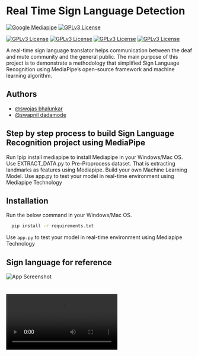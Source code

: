 
# Real Time Sign Language Detection

[![Google Mediapipe](https://camo.githubusercontent.com/a7f74d0f690e7e8e7a51a4e7d523f2eac48327a5bc03d7e77a8ce2c4029d581a/68747470733a2f2f696d672e736869656c64732e696f2f62616467652f476f6f676c652532304672616d65776f726b2d4d65646961506970652d627269676874677265656e)](https://google.github.io/mediapipe/) 
[![GPLv3 License](https://camo.githubusercontent.com/4644a9143a31722223d17a11d55e5e4a21c36abb95380b434330b7630de6f4e8/68747470733a2f2f696d672e736869656c64732e696f2f62616467652f4d65646961506970652d48616e64732d627269676874677265656e)](https://google.github.io/mediapipe/solutions/hands.html)

[![GPLv3 License](https://camo.githubusercontent.com/695d7db16ca0dbfbfd4859ecdab5f6e2cb7fbe76df26fd97abe5cd4e610289ae/68747470733a2f2f696d672e736869656c64732e696f2f62616467652f4a7570797465722d2532334633373632362e7376673f7374796c653d666f722d7468652d6261646765266c6f676f3d4a757079746572266c6f676f436f6c6f723d7768697465)](https://jupyter.org/)
[![GPLv3 License](https://camo.githubusercontent.com/f737c8a9e60949e59f80fcca0b0019df76efb3c8ae56d38736bb93e44b447000/68747470733a2f2f696d672e736869656c64732e696f2f62616467652f70616e6461732d2532333135303435382e7376673f7374796c653d666f722d7468652d6261646765266c6f676f3d70616e646173266c6f676f436f6c6f723d7768697465)](https://pandas.pydata.org/)
[![GPLv3 License](https://camo.githubusercontent.com/a1c5e9056e3be1e1058d8517b025af60f61f75395a78245776db71a7703aff9c/68747470733a2f2f696d672e736869656c64732e696f2f62616467652f6e756d70792d2532333031333234332e7376673f7374796c653d666f722d7468652d6261646765266c6f676f3d6e756d7079266c6f676f436f6c6f723d7768697465)](https://numpy.org/)
[![GPLv3 License](https://camo.githubusercontent.com/8a64e82b88b71294679fccf25fc132fe4f2aee0d2b44174559df4dc1f9bd507b/68747470733a2f2f696d672e736869656c64732e696f2f62616467652f707974686f6e2d2532333134333534432e7376673f7374796c653d666f722d7468652d6261646765266c6f676f3d707974686f6e266c6f676f436f6c6f723d7768697465)](https://www.python.org/)

A real-time sign language translator helps communication between the deaf and mute
community and the general public. The main purpose of this project is to demonstrate a methodology that simplified Sign Language Recognition using MediaPipe’s open-source framework and machine learning algorithm.


## Authors
- [@swojas bhalunkar](https://github.com/swojas)
- [@swapnil dadamode](https://github.com/iamSwaps)


## Step by step process to build Sign Language Recognition project using MediaPipe

Run !pip install mediapipe to install Mediapipe in your Windows/Mac OS.
Use EXTRACT_DATA.py to Pre-Proprocess dataset. That is extracting landmarks as features using Mediapipe.
Build your own Machine Learning Model.
Use app.py to test your model in real-time environment using Mediapipe Technology



## Installation

Run the below command in your Windows/Mac OS.

```bash
  pip install -r requirements.txt
```
    
Use ```app.py``` to test your model in real-time environment using Mediapipe Technology


## Sign language for reference

![App Screenshot](https://github.com/swojas/RTSLD/blob/main/static/asl.png?raw=true)

#

![App Screenshot](https://github.com/swojas/RTSLD/blob/main/static/editeddemo.mp4?raw=true)

